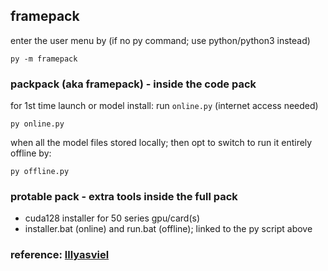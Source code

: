 ## framepack

enter the user menu by (if no py command; use python/python3 instead)
```
py -m framepack
```

### packpack (aka framepack) - inside the code pack

for 1st time launch or model install: run `online.py` (internet access needed)
```
py online.py
```

when all the model files stored locally; then opt to switch to run it entirely offline by:
```
py offline.py
```

### protable pack - extra tools inside the full pack
- cuda128 installer for 50 series gpu/card(s)
- installer.bat (online) and run.bat (offline); linked to the py script above

### reference: [lllyasviel](https://github.com/lllyasviel/FramePack)

